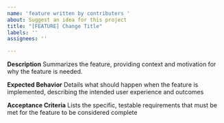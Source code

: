 ```yaml
---
name: 'feature written by contributers '
about: Suggest an idea for this project
title: "[FEATURE] Change Title"
labels: ''
assignees: ''

---
```


**Description**
Summarizes the feature, providing context and motivation for why the feature is needed.

**Expected Behavior**
 Details what should happen when the feature is implemented, describing the intended user experience and outcomes

**Acceptance Criteria**
Lists the specific, testable requirements that must be met for the feature to be considered complete
